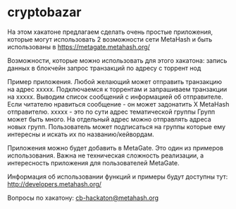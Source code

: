 # cryptobazar

На этом хакатоне предлагаем сделать очень простые приложения, которые могут использовать 2 возможности сети MetaHash и быть использованы в
https://metagate.metahash.org/

Возможности, которые можно использовать для этого хакатона:
запись данных в блокчейн
запрос транзакций по адресу с торрент нод

Пример приложения.
Любой желающий может отправить транзакцию на адрес ххххх.
Подключаемся к торрентам и запрашиваем транзакции на ххххх.
Выводим список сообщений с информацией об отправителе.
Если читателю нравиться сообщение - он может задонатить Х MetaHash отправителю.
ххххх - это по сути адрес тематической группы
Групп может быть много. На отдельный адрес можно отправлять адреса новых групп.
Пользователь может подписаться на группы которые ему интересны и искать их по названию/кейвордам.

Приложения можно будет добавить в MetaGate.
Это один из примеров использования.
Важна не техническая сложность реализации, а интересность приложения для пользователей MetaGate.

Информация об использовании функций и примеры будут доступны тут:
http://developers.metahash.org/

Вопросы по хакатону:
cb-hackaton@metahash.org
